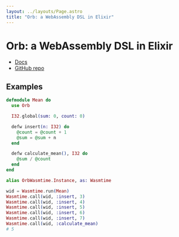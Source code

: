 ```yaml
---
layout: ../layouts/Page.astro
title: "Orb: a WebAssembly DSL in Elixir"
---
```


# Orb: a WebAssembly DSL in Elixir

- [Docs](https://hexdocs.pm/orb/Orb.html)
- [GitHub repo](https://github.com/RoyalIcing/Orb)

## Examples

```elixir
defmodule Mean do
  use Orb

  I32.global(sum: 0, count: 0)

  defw insert(n: I32) do
    @count = @count + 1
    @sum = @sum + n
  end

  defw calculate_mean(), I32 do
    @sum / @count
  end
end
```

```elixir
alias OrbWasmtime.Instance, as: Wasmtime

wid = Wasmtime.run(Mean)
Wasmtime.call(wid, :insert, 3)
Wasmtime.call(wid, :insert, 4)
Wasmtime.call(wid, :insert, 5)
Wasmtime.call(wid, :insert, 6)
Wasmtime.call(wid, :insert, 7)
Wasmtime.call(wid, :calculate_mean)
# 5
```
